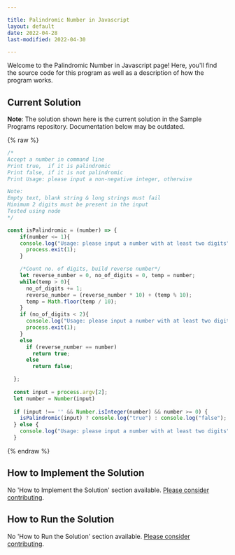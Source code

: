 ```yaml
---

title: Palindromic Number in Javascript
layout: default
date: 2022-04-28
last-modified: 2022-04-30

---
```


Welcome to the Palindromic Number in Javascript page! Here, you'll find the source code for this program as well as a description of how the program works.

## Current Solution

**Note**: The solution shown here is the current solution in the Sample Programs repository. Documentation below may be outdated.

{% raw %}

```Javascript
/*
Accept a number in command line
Print true,  if it is palindromic
Print false, if it is not palindromic
Print Usage: please input a non-negative integer, otherwise

Note: 
Empty text, blank string & long strings must fail
Minimum 2 digits must be present in the input
Tested using node
*/

const isPalindromic = (number) => {
    if(number <= 1){
    console.log("Usage: please input a number with at least two digits");
      process.exit(1);
    }  

    /*Count no. of digits, build reverse number*/ 
    let reverse_number = 0, no_of_digits = 0, temp = number;
    while(temp > 0){
      no_of_digits += 1;
      reverse_number = (reverse_number * 10) + (temp % 10);
      temp = Math.floor(temp / 10);
    }
    if (no_of_digits < 2){
      console.log("Usage: please input a number with at least two digits");
      process.exit(1);
    }  
    else
      if (reverse_number == number)
        return true;
      else 
        return false;

  };
  
  const input = process.argv[2];
  let number = Number(input)
  
  if (input !== '' && Number.isInteger(number) && number >= 0) {
    isPalindromic(input) ? console.log("true") : console.log("false");
  } else {
    console.log("Usage: please input a number with at least two digits")
  }
```

{% endraw %}

## How to Implement the Solution

No 'How to Implement the Solution' section available. [Please consider contributing](https://github.com/TheRenegadeCoder/sample-programs-website).

## How to Run the Solution

No 'How to Run the Solution' section available. [Please consider contributing](https://github.com/TheRenegadeCoder/sample-programs-website).